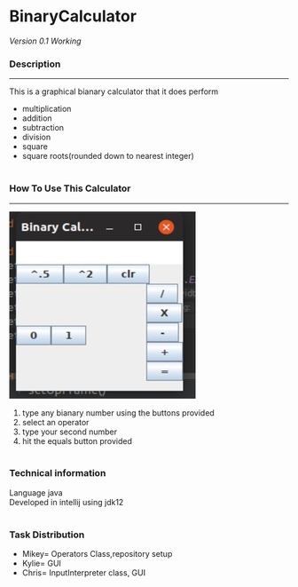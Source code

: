 # BinaryCalculator
*Version 0.1*
*Working*
### Description
------
  This is a graphical bianary calculator that it does perform 
  * multiplication
  * addition
  * subtraction
  * division
  * square
  * square roots(rounded down to nearest integer)
  <br><br>
### How To Use This Calculator
-------
  ![What the Calculator Looks Like](BinaryCalculatorPicture.jpg)  
  1. type any bianary number using the buttons provided
  2. select an operator
  3. type your second number
  4. hit the equals button provided
  <br><br>
### Technical information
  Language java<br>
  Developed in intellij using jdk12<br><br>
### Task Distribution
* Mikey= Operators Class,repository setup<br>
* Kylie= GUI<br>
* Chris= InputInterpreter class, GUI<br>

